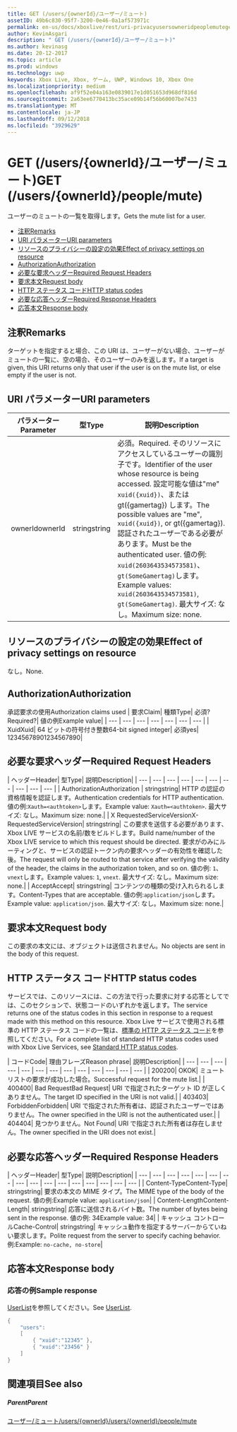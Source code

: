 ```yaml
---
title: GET (/users/{ownerId}/ユーザー/ミュート)
assetID: 49b6c830-95f7-3200-0e46-0a1af573971c
permalink: en-us/docs/xboxlive/rest/uri-privacyusersowneridpeoplemuteget.html
author: KevinAsgari
description: " GET (/users/{ownerId}/ユーザー/ミュート)"
ms.author: kevinasg
ms.date: 20-12-2017
ms.topic: article
ms.prod: windows
ms.technology: uwp
keywords: Xbox Live, Xbox, ゲーム, UWP, Windows 10, Xbox One
ms.localizationpriority: medium
ms.openlocfilehash: af9f52e04a163e0839017e1d051653d968df816d
ms.sourcegitcommit: 2a63ee6770413bc35ace09b14f56b60007be7433
ms.translationtype: MT
ms.contentlocale: ja-JP
ms.lasthandoff: 09/12/2018
ms.locfileid: "3929629"
---
```

# <a name="get-usersowneridpeoplemute"></a><span data-ttu-id="f1fe7-104">GET (/users/{ownerId}/ユーザー/ミュート)</span><span class="sxs-lookup"><span data-stu-id="f1fe7-104">GET (/users/{ownerId}/people/mute)</span></span>
<span data-ttu-id="f1fe7-105">ユーザーのミュートの一覧を取得します。</span><span class="sxs-lookup"><span data-stu-id="f1fe7-105">Gets the mute list for a user.</span></span>

  * [<span data-ttu-id="f1fe7-106">注釈</span><span class="sxs-lookup"><span data-stu-id="f1fe7-106">Remarks</span></span>](#ID4EQ)
  * [<span data-ttu-id="f1fe7-107">URI パラメーター</span><span class="sxs-lookup"><span data-stu-id="f1fe7-107">URI parameters</span></span>](#ID4EZ)
  * [<span data-ttu-id="f1fe7-108">リソースのプライバシーの設定の効果</span><span class="sxs-lookup"><span data-stu-id="f1fe7-108">Effect of privacy settings on resource</span></span>](#ID4EEB)
  * [<span data-ttu-id="f1fe7-109">Authorization</span><span class="sxs-lookup"><span data-stu-id="f1fe7-109">Authorization</span></span>](#ID4ENB)
  * [<span data-ttu-id="f1fe7-110">必要な要求ヘッダー</span><span class="sxs-lookup"><span data-stu-id="f1fe7-110">Required Request Headers</span></span>](#ID4ESC)
  * [<span data-ttu-id="f1fe7-111">要求本文</span><span class="sxs-lookup"><span data-stu-id="f1fe7-111">Request body</span></span>](#ID4EPE)
  * [<span data-ttu-id="f1fe7-112">HTTP ステータス コード</span><span class="sxs-lookup"><span data-stu-id="f1fe7-112">HTTP status codes</span></span>](#ID4E1E)
  * [<span data-ttu-id="f1fe7-113">必要な応答ヘッダー</span><span class="sxs-lookup"><span data-stu-id="f1fe7-113">Required Response Headers</span></span>](#ID4E3G)
  * [<span data-ttu-id="f1fe7-114">応答本文</span><span class="sxs-lookup"><span data-stu-id="f1fe7-114">Response body</span></span>](#ID4ETAAC)

<a id="ID4EQ"></a>


## <a name="remarks"></a><span data-ttu-id="f1fe7-115">注釈</span><span class="sxs-lookup"><span data-stu-id="f1fe7-115">Remarks</span></span>

<span data-ttu-id="f1fe7-116">ターゲットを指定すると場合、この URI は、ユーザーがない場合、ユーザーがミュートの一覧に、空の場合、そのユーザーのみを返します。</span><span class="sxs-lookup"><span data-stu-id="f1fe7-116">If a target is given, this URI returns only that user if the user is on the mute list, or else empty if the user is not.</span></span>

<a id="ID4EZ"></a>


## <a name="uri-parameters"></a><span data-ttu-id="f1fe7-117">URI パラメーター</span><span class="sxs-lookup"><span data-stu-id="f1fe7-117">URI parameters</span></span>

| <span data-ttu-id="f1fe7-118">パラメーター</span><span class="sxs-lookup"><span data-stu-id="f1fe7-118">Parameter</span></span>| <span data-ttu-id="f1fe7-119">型</span><span class="sxs-lookup"><span data-stu-id="f1fe7-119">Type</span></span>| <span data-ttu-id="f1fe7-120">説明</span><span class="sxs-lookup"><span data-stu-id="f1fe7-120">Description</span></span>|
| --- | --- | --- |
| <span data-ttu-id="f1fe7-121">ownerId</span><span class="sxs-lookup"><span data-stu-id="f1fe7-121">ownerId</span></span>| <span data-ttu-id="f1fe7-122">string</span><span class="sxs-lookup"><span data-stu-id="f1fe7-122">string</span></span>| <span data-ttu-id="f1fe7-123">必須。</span><span class="sxs-lookup"><span data-stu-id="f1fe7-123">Required.</span></span> <span data-ttu-id="f1fe7-124">そのリソースにアクセスしているユーザーの識別子です。</span><span class="sxs-lookup"><span data-stu-id="f1fe7-124">Identifier of the user whose resource is being accessed.</span></span> <span data-ttu-id="f1fe7-125">設定可能な値は"me" <code>xuid({xuid})</code>、または gt({gamertag}) します。</span><span class="sxs-lookup"><span data-stu-id="f1fe7-125">The possible values are "me", <code>xuid({xuid})</code>, or gt({gamertag}).</span></span> <span data-ttu-id="f1fe7-126">認証されたユーザーである必要があります。</span><span class="sxs-lookup"><span data-stu-id="f1fe7-126">Must be the authenticated user.</span></span> <span data-ttu-id="f1fe7-127">値の例: <code>xuid(2603643534573581)</code>、<code>gt(SomeGamertag)</code>します。</span><span class="sxs-lookup"><span data-stu-id="f1fe7-127">Example values: <code>xuid(2603643534573581)</code>, <code>gt(SomeGamertag)</code>.</span></span> <span data-ttu-id="f1fe7-128">最大サイズ: なし。</span><span class="sxs-lookup"><span data-stu-id="f1fe7-128">Maximum size: none.</span></span> |

<a id="ID4EEB"></a>


## <a name="effect-of-privacy-settings-on-resource"></a><span data-ttu-id="f1fe7-129">リソースのプライバシーの設定の効果</span><span class="sxs-lookup"><span data-stu-id="f1fe7-129">Effect of privacy settings on resource</span></span>

<span data-ttu-id="f1fe7-130">なし。</span><span class="sxs-lookup"><span data-stu-id="f1fe7-130">None.</span></span>

<a id="ID4ENB"></a>


## <a name="authorization"></a><span data-ttu-id="f1fe7-131">Authorization</span><span class="sxs-lookup"><span data-stu-id="f1fe7-131">Authorization</span></span>

<span data-ttu-id="f1fe7-132">承認要求の使用</span><span class="sxs-lookup"><span data-stu-id="f1fe7-132">Authorization claims used</span></span> | <span data-ttu-id="f1fe7-133">要求</span><span class="sxs-lookup"><span data-stu-id="f1fe7-133">Claim</span></span>| <span data-ttu-id="f1fe7-134">種類</span><span class="sxs-lookup"><span data-stu-id="f1fe7-134">Type</span></span>| <span data-ttu-id="f1fe7-135">必須?</span><span class="sxs-lookup"><span data-stu-id="f1fe7-135">Required?</span></span>| <span data-ttu-id="f1fe7-136">値の例</span><span class="sxs-lookup"><span data-stu-id="f1fe7-136">Example value</span></span>|
| --- | --- | --- | --- | --- | --- | --- |
| <span data-ttu-id="f1fe7-137">Xuid</span><span class="sxs-lookup"><span data-stu-id="f1fe7-137">Xuid</span></span>| <span data-ttu-id="f1fe7-138">64 ビットの符号付き整数</span><span class="sxs-lookup"><span data-stu-id="f1fe7-138">64-bit signed integer</span></span>| <span data-ttu-id="f1fe7-139">必須</span><span class="sxs-lookup"><span data-stu-id="f1fe7-139">yes</span></span>| <span data-ttu-id="f1fe7-140">1234567890</span><span class="sxs-lookup"><span data-stu-id="f1fe7-140">1234567890</span></span>|

<a id="ID4ESC"></a>


## <a name="required-request-headers"></a><span data-ttu-id="f1fe7-141">必要な要求ヘッダー</span><span class="sxs-lookup"><span data-stu-id="f1fe7-141">Required Request Headers</span></span>

| <span data-ttu-id="f1fe7-142">ヘッダー</span><span class="sxs-lookup"><span data-stu-id="f1fe7-142">Header</span></span>| <span data-ttu-id="f1fe7-143">型</span><span class="sxs-lookup"><span data-stu-id="f1fe7-143">Type</span></span>| <span data-ttu-id="f1fe7-144">説明</span><span class="sxs-lookup"><span data-stu-id="f1fe7-144">Description</span></span>|
| --- | --- | --- | --- | --- | --- | --- | --- | --- | --- |
| <span data-ttu-id="f1fe7-145">Authorization</span><span class="sxs-lookup"><span data-stu-id="f1fe7-145">Authorization</span></span> | <span data-ttu-id="f1fe7-146">string</span><span class="sxs-lookup"><span data-stu-id="f1fe7-146">string</span></span>| <span data-ttu-id="f1fe7-147">HTTP の認証の資格情報を認証します。</span><span class="sxs-lookup"><span data-stu-id="f1fe7-147">Authentication credentials for HTTP authentication.</span></span> <span data-ttu-id="f1fe7-148">値の例:<code>Xauth=&lt;authtoken></code>します。</span><span class="sxs-lookup"><span data-stu-id="f1fe7-148">Example value: <code>Xauth=&lt;authtoken></code>.</span></span> <span data-ttu-id="f1fe7-149">最大サイズ: なし。</span><span class="sxs-lookup"><span data-stu-id="f1fe7-149">Maximum size: none.</span></span>|
| <span data-ttu-id="f1fe7-150">X RequestedServiceVersion</span><span class="sxs-lookup"><span data-stu-id="f1fe7-150">X-RequestedServiceVersion</span></span>| <span data-ttu-id="f1fe7-151">string</span><span class="sxs-lookup"><span data-stu-id="f1fe7-151">string</span></span>| <span data-ttu-id="f1fe7-152">この要求を送信する必要があります、Xbox LIVE サービスの名前/数をビルドします。</span><span class="sxs-lookup"><span data-stu-id="f1fe7-152">Build name/number of the Xbox LIVE service to which this request should be directed.</span></span> <span data-ttu-id="f1fe7-153">要求がのみにルーティングと、サービスの認証トークン内の要求ヘッダーの有効性を確認した後。</span><span class="sxs-lookup"><span data-stu-id="f1fe7-153">The request will only be routed to that service after verifying the validity of the header, the claims in the authorization token, and so on.</span></span> <span data-ttu-id="f1fe7-154">値の例: <code>1</code>、<code>vnext</code>します。</span><span class="sxs-lookup"><span data-stu-id="f1fe7-154">Example values: <code>1</code>, <code>vnext</code>.</span></span> <span data-ttu-id="f1fe7-155">最大サイズ: なし。</span><span class="sxs-lookup"><span data-stu-id="f1fe7-155">Maximum size: none.</span></span>|
| <span data-ttu-id="f1fe7-156">Accept</span><span class="sxs-lookup"><span data-stu-id="f1fe7-156">Accept</span></span>| <span data-ttu-id="f1fe7-157">string</span><span class="sxs-lookup"><span data-stu-id="f1fe7-157">string</span></span>| <span data-ttu-id="f1fe7-158">コンテンツの種類の受け入れられるします。</span><span class="sxs-lookup"><span data-stu-id="f1fe7-158">Content-Types that are acceptable.</span></span> <span data-ttu-id="f1fe7-159">値の例:<code>application/json</code>します。</span><span class="sxs-lookup"><span data-stu-id="f1fe7-159">Example value: <code>application/json</code>.</span></span> <span data-ttu-id="f1fe7-160">最大サイズ: なし。</span><span class="sxs-lookup"><span data-stu-id="f1fe7-160">Maximum size: none.</span></span>|

<a id="ID4EPE"></a>


## <a name="request-body"></a><span data-ttu-id="f1fe7-161">要求本文</span><span class="sxs-lookup"><span data-stu-id="f1fe7-161">Request body</span></span>

<span data-ttu-id="f1fe7-162">この要求の本文には、オブジェクトは送信されません。</span><span class="sxs-lookup"><span data-stu-id="f1fe7-162">No objects are sent in the body of this request.</span></span>

<a id="ID4E1E"></a>


## <a name="http-status-codes"></a><span data-ttu-id="f1fe7-163">HTTP ステータス コード</span><span class="sxs-lookup"><span data-stu-id="f1fe7-163">HTTP status codes</span></span>

<span data-ttu-id="f1fe7-164">サービスでは、このリソースには、この方法で行った要求に対する応答としてでは、このセクションで、状態コードのいずれかを返します。</span><span class="sxs-lookup"><span data-stu-id="f1fe7-164">The service returns one of the status codes in this section in response to a request made with this method on this resource.</span></span> <span data-ttu-id="f1fe7-165">Xbox Live サービスで使用される標準の HTTP ステータス コードの一覧は、[標準の HTTP ステータス コード](../../additional/httpstatuscodes.md)を参照してください。</span><span class="sxs-lookup"><span data-stu-id="f1fe7-165">For a complete list of standard HTTP status codes used with Xbox Live Services, see [Standard HTTP status codes](../../additional/httpstatuscodes.md).</span></span>

| <span data-ttu-id="f1fe7-166">コード</span><span class="sxs-lookup"><span data-stu-id="f1fe7-166">Code</span></span>| <span data-ttu-id="f1fe7-167">理由フレーズ</span><span class="sxs-lookup"><span data-stu-id="f1fe7-167">Reason phrase</span></span>| <span data-ttu-id="f1fe7-168">説明</span><span class="sxs-lookup"><span data-stu-id="f1fe7-168">Description</span></span>|
| --- | --- | --- | --- | --- | --- | --- | --- | --- | --- | --- | --- | --- |
| <span data-ttu-id="f1fe7-169">200</span><span class="sxs-lookup"><span data-stu-id="f1fe7-169">200</span></span>| <span data-ttu-id="f1fe7-170">OK</span><span class="sxs-lookup"><span data-stu-id="f1fe7-170">OK</span></span>| <span data-ttu-id="f1fe7-171">ミュート リストの要求が成功した場合。</span><span class="sxs-lookup"><span data-stu-id="f1fe7-171">Successful request for the mute list.</span></span>|
| <span data-ttu-id="f1fe7-172">400</span><span class="sxs-lookup"><span data-stu-id="f1fe7-172">400</span></span>| <span data-ttu-id="f1fe7-173">Bad Request</span><span class="sxs-lookup"><span data-stu-id="f1fe7-173">Bad Request</span></span>| <span data-ttu-id="f1fe7-174">URI で指定されたターゲット ID が正しくありません。</span><span class="sxs-lookup"><span data-stu-id="f1fe7-174">The target ID specified in the URI is not valid.</span></span>|
| <span data-ttu-id="f1fe7-175">403</span><span class="sxs-lookup"><span data-stu-id="f1fe7-175">403</span></span>| <span data-ttu-id="f1fe7-176">Forbidden</span><span class="sxs-lookup"><span data-stu-id="f1fe7-176">Forbidden</span></span>| <span data-ttu-id="f1fe7-177">URI で指定された所有者は、認証されたユーザーではありません。</span><span class="sxs-lookup"><span data-stu-id="f1fe7-177">The owner specified in the URI is not the authenticated user.</span></span>|
| <span data-ttu-id="f1fe7-178">404</span><span class="sxs-lookup"><span data-stu-id="f1fe7-178">404</span></span>| <span data-ttu-id="f1fe7-179">見つかりません。</span><span class="sxs-lookup"><span data-stu-id="f1fe7-179">Not Found</span></span>| <span data-ttu-id="f1fe7-180">URI で指定された所有者は存在しません。</span><span class="sxs-lookup"><span data-stu-id="f1fe7-180">The owner specified in the URI does not exist.</span></span>|

<a id="ID4E3G"></a>


## <a name="required-response-headers"></a><span data-ttu-id="f1fe7-181">必要な応答ヘッダー</span><span class="sxs-lookup"><span data-stu-id="f1fe7-181">Required Response Headers</span></span>

| <span data-ttu-id="f1fe7-182">ヘッダー</span><span class="sxs-lookup"><span data-stu-id="f1fe7-182">Header</span></span>| <span data-ttu-id="f1fe7-183">型</span><span class="sxs-lookup"><span data-stu-id="f1fe7-183">Type</span></span>| <span data-ttu-id="f1fe7-184">説明</span><span class="sxs-lookup"><span data-stu-id="f1fe7-184">Description</span></span>|
| --- | --- | --- | --- | --- | --- | --- | --- | --- | --- | --- | --- | --- | --- | --- | --- |
| <span data-ttu-id="f1fe7-185">Content-Type</span><span class="sxs-lookup"><span data-stu-id="f1fe7-185">Content-Type</span></span>| <span data-ttu-id="f1fe7-186">string</span><span class="sxs-lookup"><span data-stu-id="f1fe7-186">string</span></span>| <span data-ttu-id="f1fe7-187">要求の本文の MIME タイプ。</span><span class="sxs-lookup"><span data-stu-id="f1fe7-187">The MIME type of the body of the request.</span></span> <span data-ttu-id="f1fe7-188">値の例:</span><span class="sxs-lookup"><span data-stu-id="f1fe7-188">Example value:</span></span> <code>application/json</code>|
| <span data-ttu-id="f1fe7-189">Content-Length</span><span class="sxs-lookup"><span data-stu-id="f1fe7-189">Content-Length</span></span>| <span data-ttu-id="f1fe7-190">string</span><span class="sxs-lookup"><span data-stu-id="f1fe7-190">string</span></span>| <span data-ttu-id="f1fe7-191">応答に送信されるバイト数。</span><span class="sxs-lookup"><span data-stu-id="f1fe7-191">The number of bytes being sent in the response.</span></span> <span data-ttu-id="f1fe7-192">値の例: 34</span><span class="sxs-lookup"><span data-stu-id="f1fe7-192">Example value: 34</span></span>|
| <span data-ttu-id="f1fe7-193">キャッシュ コントロール</span><span class="sxs-lookup"><span data-stu-id="f1fe7-193">Cache-Control</span></span>| <span data-ttu-id="f1fe7-194">string</span><span class="sxs-lookup"><span data-stu-id="f1fe7-194">string</span></span>| <span data-ttu-id="f1fe7-195">キャッシュ動作を指定するサーバーからていねい要求します。</span><span class="sxs-lookup"><span data-stu-id="f1fe7-195">Polite request from the server to specify caching behavior.</span></span> <span data-ttu-id="f1fe7-196">例:</span><span class="sxs-lookup"><span data-stu-id="f1fe7-196">Example:</span></span> <code>no-cache, no-store</code>|

<a id="ID4ETAAC"></a>


## <a name="response-body"></a><span data-ttu-id="f1fe7-197">応答本文</span><span class="sxs-lookup"><span data-stu-id="f1fe7-197">Response body</span></span>

<a id="ID4EZAAC"></a>


### <a name="sample-response"></a><span data-ttu-id="f1fe7-198">応答の例</span><span class="sxs-lookup"><span data-stu-id="f1fe7-198">Sample response</span></span>

<span data-ttu-id="f1fe7-199">[UserList](../../json/json-userlist.md)を参照してください。</span><span class="sxs-lookup"><span data-stu-id="f1fe7-199">See [UserList](../../json/json-userlist.md).</span></span>


```cpp
{
    "users":
    [
        { "xuid":"12345" },
        { "xuid":"23456" }
    ]
}

```


<a id="ID4EJBAC"></a>


## <a name="see-also"></a><span data-ttu-id="f1fe7-200">関連項目</span><span class="sxs-lookup"><span data-stu-id="f1fe7-200">See also</span></span>

<a id="ID4ELBAC"></a>


##### <a name="parent"></a><span data-ttu-id="f1fe7-201">Parent</span><span class="sxs-lookup"><span data-stu-id="f1fe7-201">Parent</span></span>

[<span data-ttu-id="f1fe7-202">ユーザー/ミュート/users/{ownerId}</span><span class="sxs-lookup"><span data-stu-id="f1fe7-202">/users/{ownerId}/people/mute</span></span>](uri-privacyusersowneridpeoplemute.md)
